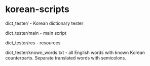 # korean-scripts

dict_tester/ - Korean dictionary tester

dict_tester/main - main script

dict_tester/res - resources

dict_tester/known_words.txt - all English words with known Korean counterparts. Separate translated words with semicolons.
